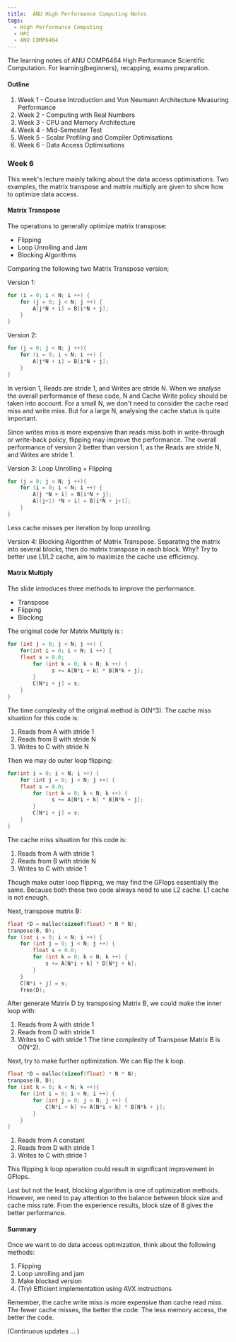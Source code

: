 ```yaml
---
title:  ANU High Performance Computing Notes
tags:
  - High Performance Computing
  - HPC
  - ANU COMP6464
---
```


The learning notes of ANU COMP6464 High Performance Scientific Computation.
For learning(beginners), recapping, exams preparation.

<!--more-->

#### Outline
1. Week 1 - Course Introduction and Von Neumann Architecture Measuring Performance
2. Week 2 - Computing with Real Numbers
3. Week 3 - CPU and Memory Architecture
4. Week 4 - Mid-Semester Test
5. Week 5 - Scalar Profiling and Compiler Optimisations
6. Week 6 - Data Access Optimisations


### Week 6
This week's lecture mainly talking about the data access optimisations. Two examples, the matrix transpose and matrix 
multiply are given to show how to optimize data access.

#### Matrix Transpose
The operations to generally optimize matrix transpose:
- Flipping
- Loop Unrolling and Jam
- Blocking Algorithms

Comparing the following two Matrix Transpose version;

Version 1:
```c
for (i = 0; i < N; i ++) {
    for (j = 0; j < N; j ++) {
        A[j*N + i] = B[i*N + j];
    } 
}
```

Version 2:
```c
for (j = 0; j < N; j ++){
    for (i = 0; i < N; i ++) {
        A[j*N + i] = B[i*N + j];
    } 
}
```
In version 1, Reads are stride 1, and Writes are stride N.
When we analyse the overall performance of these code, N and Cache Write policy should be taken into account.
For a small N, we don't need to consider the cache read miss and write miss. But for a large N, analysing the cache status is quite important.

Since writes miss is more expensive than reads miss both in write-through or write-back policy, flipping  may improve the performance. 
The overall performance of version 2 better than version 1, as the Reads are stride N, and Writes are stride 1.

Version 3: Loop Unrolling + Flipping
```c
for (j = 0; j < N; j ++){
    for (i = 0; i < N; i ++) {
        A[j *N + i] = B[i*N + j];
        A[(j+1) *N + i] = B[i*N + j+1];
    } 
}
```
Less cache misses per iteration by loop unrolling.

Version 4: Blocking Algorithm of Matrix Transpose.
Separating the matrix into several blocks, then do matrix transpose in each block.
Why? Try to better use L1/L2 cache, aim to maximize the cache use efficiency.


#### Matrix Multiply
The slide introduces three methods to improve the performance.
- Transpose
- Flipping
- Blocking

The original code for Matrix Multiply is :
```c
for (int j = 0; j < N; j ++) { 
    for(int i = 0; i < N; i ++) {
    float s = 0.0;
        for (int k = 0; k < N; k ++) {
              s += A[N*i + k] * B[N*k + j];
        }
        C[N*i + j] = s;
    }
}
```

The time complexity of the original method is O(N^3).
The cache miss situation for this code is:
1. Reads from A with stride 1
2. Reads from B with stride N
3. Writes to C with stride N

Then we may do outer loop flipping:
```c
for(int i = 0; i < N; i ++) { 
    for (int j = 0; j < N; j ++) {
    float s = 0.0;
        for (int k = 0; k < N; k ++) {
              s += A[N*i + k] * B[N*k + j];
        }
        C[N*i + j] = s;
    }
}
```
The cache miss situation for this code is:
1. Reads from A with stride 1
2. Reads from B with stride N
3. Writes to C with stride 1

Though make outer loop flipping, we may find the GFlops essentially the same. Because both these two code always need to
 use L2 cache. L1 cache is not enough.

Next, transpose matrix B:
```c
float *D = malloc(sizeof(float) * N * N);
tranpose(B, D);
for (int i = 0; i < N; i ++) { 
    for (int j = 0; j < N; j ++) {
        float s = 0.0;
        for (int k = 0; k < N; k ++) {
            s += A[N*i + k] * D[N*j + k];
        }
    }
    C[N*i + j] = s;
    free(D);
```
After generate Matrix D by transposing Matrix B, we could make the inner loop with:
1. Reads from A with stride 1
2. Reads from D with stride 1
3. Writes to C with stride 1
The time complexity of Transpose Matrix B is O(N^2).

Next, try to make further optimization. We can flip the k loop.
```c
float *D = malloc(sizeof(float) * N * N);
tranpose(B, D);
for (int k = 0; k < N; k ++){
    for (int i = 0; i < N; i ++) { 
        for (int j = 0; j < N; j ++) {
            C[N*i + k] += A[N*i + k] * B[N*k + j];
        }
    }
}
```
1. Reads from A constant
2. Reads from D with stride 1
3. Writes to C with stride 1

This flipping k loop operation could result in significant improvement in GFlops.


Last but not the least, blocking algorithm is one of optimization methods. However, we need to pay attention to the balance 
between block size and cache miss rate. From the experience results, block size of 8 gives the better performance.


#### Summary
Once we want to do data access optimization, think about the following methods:
1. Flipping
2. Loop unrolling and jam
3. Make blocked version
4. (Try) Efficient implementation using AVX instructions

Remember, the cache write miss is more expensive than cache read miss. 
The fewer cache misses, the better the code. The less memory access, the better the code.




(Continuous updates ... )